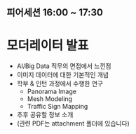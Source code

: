 ## 피어세션 16:00 ~ 17:30

# 모더레이터 발표
- AI/Big Data 직무의 면접에서 느낀점
- 이미지 데이터에 대한 기본적인 개념
- 학부 & 인턴 과정에서 수행한 연구
    - Panorama Image
    - Mesh Modeling
    - Traffic Sign Mapping
- 추후 공유할 정보 소개
- (관련 PDF는 attachment 폴더에 있습니다)